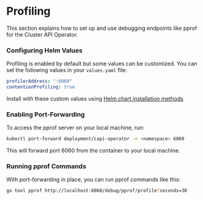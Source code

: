 # Profiling

This section explains how to set up and use debugging endpoints like pprof for the Cluster API Operator.

### Configuring Helm Values

Profiling is enabled by default but some values can be customized. You can set the following values in your `values.yaml` file:

```yaml
profilerAddress: ":6060"
contentionProfiling: true
```

Install with these custom values using [Helm chart installation methods](../02_installation/04_helm-chart-installation.md)

### Enabling Port-Forwarding

To access the pprof server on your local machine, run:

```bash
kubectl port-forward deployment/capi-operator -n <namespace> 6060
```

This will forward port 6060 from the container to your local machine.

### Running pprof Commands

With port-forwarding in place, you can run pprof commands like this:

```bash
go tool pprof http://localhost:6060/debug/pprof/profile?seconds=30
```
